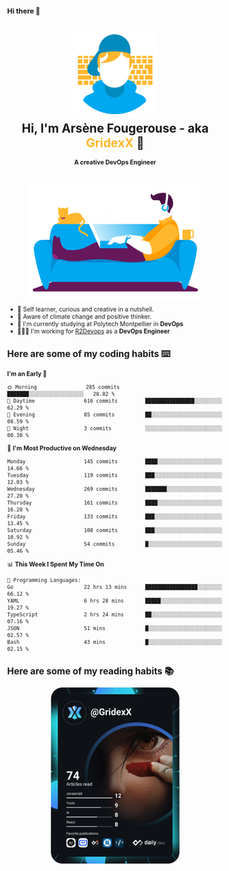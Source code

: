 ### Hi there 👋

<!--
**GridexX/gridexx** is a ✨ _special_ ✨ repository because its `README.md` (this file) appears on your GitHub profile.

Here are some ideas to get you started:

- 🔭 I’m currently working on ...
- 🌱 I’m currently learning ...
- 👯 I’m looking to collaborate on ...
- 🤔 I’m looking for help with ...
- 💬 Ask me about ...
- 📫 How to reach me: ...
- 😄 Pronouns: ...
- ⚡ Fun fact: ...
-->


<!-- Header -->
<h1 align="center">
  <img src="./images/user_profile.png" width="200">
  <br>
  Hi, I'm Arsène Fougerouse - aka <span style="color:#ffb72e">GridexX</span> 👋
</h1>


<p align="center">
  <b>A creative DevOps Engineer </b>
</p>
<br/>
<p align="center">
  <img src="./images/man_couch.png" width="400">
</p>

- 🎨 Self learner, curious and creative in a nutshell. 
- 🌱 Aware of climate change and positive thinker.
- 📕 I'm currently studying at Polytech Montpellier in **DevOps**
- 👨🏻‍💻 I'm working for [R2Devops](https://r2devops.io) as a **DevOps Engineer**


## Here are some of my coding habits ⌨️

<!-- Add a section about tech and Ops stack
  Like this one : https://github.com/Xanthus58#-tech-stack
-->
<!--START_SECTION:waka-->
**I'm an Early 🐤** 

```text
🌞 Morning                285 commits         ███████░░░░░░░░░░░░░░░░░░   28.82 % 
🌆 Daytime                616 commits         ████████████████░░░░░░░░░   62.29 % 
🌃 Evening                85 commits          ██░░░░░░░░░░░░░░░░░░░░░░░   08.59 % 
🌙 Night                  3 commits           ░░░░░░░░░░░░░░░░░░░░░░░░░   00.30 % 
```
📅 **I'm Most Productive on Wednesday** 

```text
Monday                   145 commits         ████░░░░░░░░░░░░░░░░░░░░░   14.66 % 
Tuesday                  119 commits         ███░░░░░░░░░░░░░░░░░░░░░░   12.03 % 
Wednesday                269 commits         ███████░░░░░░░░░░░░░░░░░░   27.20 % 
Thursday                 161 commits         ████░░░░░░░░░░░░░░░░░░░░░   16.28 % 
Friday                   133 commits         ███░░░░░░░░░░░░░░░░░░░░░░   13.45 % 
Saturday                 108 commits         ███░░░░░░░░░░░░░░░░░░░░░░   10.92 % 
Sunday                   54 commits          █░░░░░░░░░░░░░░░░░░░░░░░░   05.46 % 
```


📊 **This Week I Spent My Time On** 

```text
💬 Programming Languages: 
Go                       22 hrs 13 mins      █████████████████░░░░░░░░   66.12 % 
YAML                     6 hrs 28 mins       █████░░░░░░░░░░░░░░░░░░░░   19.27 % 
TypeScript               2 hrs 24 mins       ██░░░░░░░░░░░░░░░░░░░░░░░   07.16 % 
JSON                     51 mins             █░░░░░░░░░░░░░░░░░░░░░░░░   02.57 % 
Bash                     43 mins             █░░░░░░░░░░░░░░░░░░░░░░░░   02.15 % 
```


<!--END_SECTION:waka-->

## Here are some of my reading habits 📚
<div  align="center">
  <img src="./images/devcard.svg" width="300">
</div>
